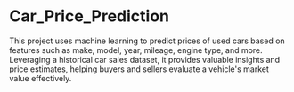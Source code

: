 # Car_Price_Prediction
This project uses machine learning to predict prices of used cars based on features such as make, model, year, mileage, engine type, and more. Leveraging a historical car sales dataset, it provides valuable insights and price estimates, helping buyers and sellers evaluate a vehicle's market value effectively.
